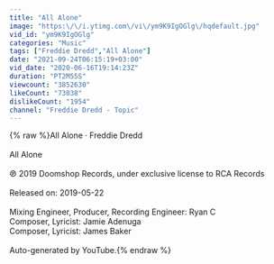 ```yaml
---
title: "All Alone"
image: "https:\/\/i.ytimg.com\/vi\/ym9K9IgOGlg\/hqdefault.jpg"
vid_id: "ym9K9IgOGlg"
categories: "Music"
tags: ["Freddie Dredd","All Alone"]
date: "2021-09-24T06:15:19+03:00"
vid_date: "2020-06-16T19:14:23Z"
duration: "PT2M55S"
viewcount: "3852630"
likeCount: "73038"
dislikeCount: "1954"
channel: "Freddie Dredd - Topic"
---
```

{% raw %}All Alone · Freddie Dredd<br /><br />All Alone<br /><br />℗ 2019 Doomshop Records, under exclusive license to RCA Records<br /><br />Released on: 2019-05-22<br /><br />Mixing  Engineer, Producer, Recording  Engineer: Ryan C<br />Composer, Lyricist: Jamie Adenuga<br />Composer, Lyricist: James Baker<br /><br />Auto-generated by YouTube.{% endraw %}
